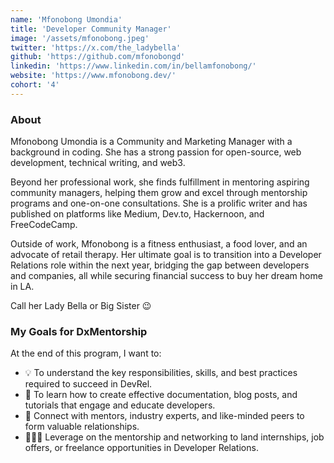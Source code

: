 ```yaml
---
name: 'Mfonobong Umondia'
title: 'Developer Community Manager'
image: '/assets/mfonobong.jpeg'
twitter: 'https://x.com/the_ladybella'
github: 'https://github.com/mfonobongd'
linkedin: 'https://www.linkedin.com/in/bellamfonobong/'
website: 'https://www.mfonobong.dev/'
cohort: '4'
---
```


<div>
<h3>About</h3>
<p>Mfonobong Umondia is a Community and Marketing Manager with a background in coding. She has a strong passion for open-source, web development, technical writing, and web3.</p>

<p>Beyond her professional work, she finds fulfillment in mentoring aspiring community managers, helping them grow and excel through mentorship programs and one-on-one consultations. She is a prolific writer and has published on platforms like Medium, Dev.to, Hackernoon, and FreeCodeCamp.</p>

<p>Outside of work, Mfonobong is a fitness enthusiast, a food lover, and an advocate of retail therapy. Her ultimate goal is to transition into a Developer Relations role within the next year, bridging the gap between developers and companies, all while securing financial success to buy her dream home in LA.</p>

<p>Call her Lady Bella or Big Sister 😉</p>

<h3>My Goals for DxMentorship</h3>
<p> At the end of this program, I want to:</p>

<ul>
  <li>💡 To understand the key responsibilities, skills, and best practices required to succeed in DevRel.</li>
  <li>📝 To learn how to create effective documentation, blog posts, and tutorials that engage and educate developers.</li>
  <li>🤝 Connect with mentors, industry experts, and like-minded peers to form valuable relationships.</li>
  <li>👨🏽‍💻 Leverage on the mentorship and networking to land internships, job offers, or freelance opportunities in Developer Relations.</li>
</ul>

</div>
